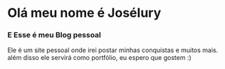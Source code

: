 <h1>Olá meu nome é JoséIury</h1>
<h3>E Esse é meu Blog pessoal</h3>
<p>Ele é um site pessoal onde irei postar minhas conquistas e muitos mais.
além disso ele servirá como portfólio, eu espero que gostem :)</p>

